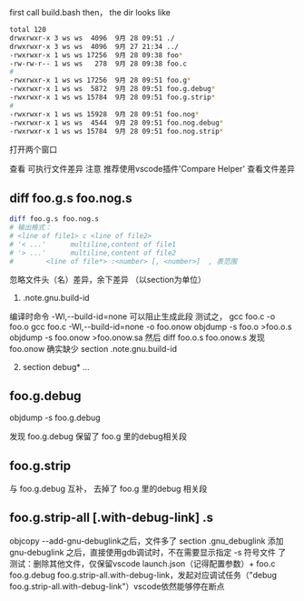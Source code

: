 
first call build.bash
then， the dir looks like
```bash
total 120
drwxrwxr-x 3 ws ws  4096  9月 28 09:51 ./
drwxrwxr-x 3 ws ws  4096  9月 27 21:34 ../
-rwxrwxr-x 1 ws ws 17256  9月 28 09:38 foo*
-rw-rw-r-- 1 ws ws   278  9月 28 09:38 foo.c
#
-rwxrwxr-x 1 ws ws 17256  9月 28 09:51 foo.g*
-rwxrwxr-x 1 ws ws  5872  9月 28 09:51 foo.g.debug*
-rwxrwxr-x 1 ws ws 15784  9月 28 09:51 foo.g.strip*
# 
-rwxrwxr-x 1 ws ws 15928  9月 28 09:51 foo.nog*
-rwxrwxr-x 1 ws ws  4544  9月 28 09:51 foo.nog.debug*
-rwxrwxr-x 1 ws ws 15784  9月 28 09:51 foo.nog.strip*

```
打开两个窗口

查看  可执行文件差异
注意 推荐使用vscode插件'Compare Helper' 查看文件差异

## diff foo.g.s foo.nog.s

```bash
diff foo.g.s foo.nog.s
# 输出格式： 
# <line of file1> c <line of file2>       
# '< ...'      multiline,content of file1
# '> ...'      multiline,content of file2
#        <line of file*> :<number> [, <number>]  , 表范围
```
 忽略文件头（名）差异，余下差异 （以section为单位）
1. .note.gnu.build-id

编译时命令 -Wl,--build-id=none 可以阻止生成此段
 测试之，
 gcc foo.c -o foo.o
 gcc foo.c  -Wl,--build-id=none -o foo.onow
 objdump -s foo.o >foo.o.s
 objdump -s foo.onow >foo.onow.sa
 然后 diff foo.o.s foo.onow.s 发现 foo.onow 确实缺少 section .note.gnu.build-id 

2. section debug*
...

## foo.g.debug

objdump -s foo.g.debug

发现 foo.g.debug 保留了 foo.g 里的debug相关段

## foo.g.strip

与 foo.g.debug 互补， 去掉了 foo.g 里的debug 相关段

## foo.g.strip-all [.with-debug-link] .s
objcopy --add-gnu-debuglink之后，文件多了 section .gnu_debuglink
添加 gnu-debuglink 之后，直接使用gdb调试时，不在需要显示指定 -s 符号文件 了
 测试：删除其他文件，仅保留vscode launch.json（记得配置参数）+ foo.c foo.g.debug foo.g.strip-all.with-debug-link，发起对应调试任务（"debug foo.g.strip-all.with-debug-link"）vscode依然能够停在断点 

 
